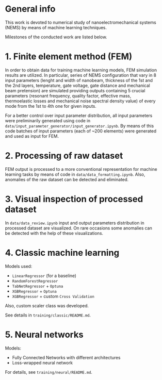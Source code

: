 # General info
This work is devoted to numerical study of nanoelectromechanical systems (NEMS) by means of machine learning techniques.

Milestones of the conducted work are listed below.

# 1. Finite element method (FEM)
In order to obtain data for training machine learning models, FEM simulation results are utilized. In particular, series of NEMS configuration that vary in 8 input parameters (lenght and width of nanobeam, thickness of the 1st and the 2nd layers, temperature, gate voltage, gate distance and mechanical beam pretension) are simulated providing outputs containing 5 crucial parameters (resonant frequency, quality factor, effective mass, thermoelastic losses and mechanical noise spectral density value) of every mode from the 1st to 4th one for given inputs.

For a better control over input parameter distribution, all input parameters were preliminarily generated using code in `data/input_parameter_generator/input_generator.ipynb`. By means of this code batches of input parameters (each of \~200 elements) were generated and used as input for FEM.

# 2. Processing of raw dataset
FEM output is processed to a more conventional representation for machine learning tasks by means of code in `data/data_formatting.ipynb`. Also, anomalies of the raw dataset can be detected and eliminated.

# 3. Visual inspection of processed dataset
In `data/data_review.ipynb` input and output parameters distribution in processed dataset are visualized. On rare occasions some anomalies can be detected with the help of these visualizations.

# 4. Classic machine learning
Models used:
- `LinearRegressor` (for a baseline)
- `RandomForestRegressor`
- `TabNetRegressor` + `Optuna`
- `XGBRegressor` + `Optuna`
- `XGBRegressor` + custom `Cross Validation`

Also, custom scaler class was developed.

See details in `training/classic/README.md`.

# 5. Neural networks
Models:
- Fully Connected Networks with different architectures
- Loss-wrapped neural network

For details, see `training/neural/README.md`.
